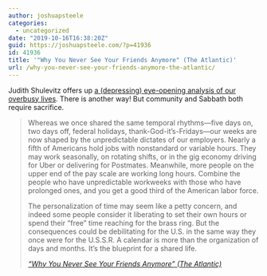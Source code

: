 ```yaml
---
author: joshuapsteele
categories:
  - uncategorized
date: "2019-10-16T16:38:20Z"
guid: https://joshuapsteele.com/?p=41936
id: 41936
title: '"Why You Never See Your Friends Anymore" (The Atlantic)'
url: /why-you-never-see-your-friends-anymore-the-atlantic/
---
```


Judith Shulevitz offers up [a (depressing) eye-opening analysis of our overbusy lives](https://www.theatlantic.com/magazine/archive/2019/11/why-dont-i-see-you-anymore/598336/). There is another way! But community and Sabbath both require sacrifice.

> Whereas we once shared the same temporal rhythms—five days on, two days off, federal holidays, thank-God-it’s-Fridays—our weeks are now shaped by the unpredictable dictates of our employers. Nearly a fifth of Americans hold jobs with nonstandard or variable hours. They may work seasonally, on rotating shifts, or in the gig economy driving for Uber or delivering for Postmates. Meanwhile, more people on the upper end of the pay scale are working long hours. Combine the people who have unpredictable workweeks with those who have prolonged ones, and you get a good third of the American labor force.
> 
> The personalization of time may seem like a petty concern, and indeed some people consider it liberating to set their own hours or spend their “free” time reaching for the brass ring. But the consequences could be debilitating for the U.S. in the same way they once were for the U.S.S.R. A calendar is more than the organization of days and months. It’s the blueprint for a shared life.
> 
> <cite>[“Why You Never See Your Friends Anymore” (The Atlantic)](https://www.theatlantic.com/magazine/archive/2019/11/why-dont-i-see-you-anymore/598336/)</cite>